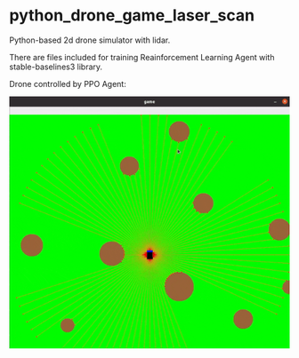 # python_drone_game_laser_scan
  
Python-based 2d drone simulator with lidar.   

There are files included for training Reainforcement Learning Agent with stable-baselines3 library.  
  
Drone controlled by PPO Agent:

![](images/game.gif)
